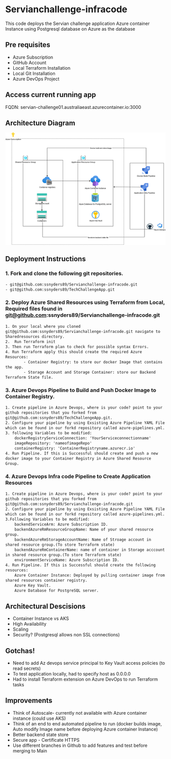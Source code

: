 # Servianchallenge-infracode

This code deploys the Servian challenge application Azure container Instance using Postgresql database on Azure as the database

## Pre requisites
- Azure Subscription
- GitHub Account
- Local Terraform Installation
- Local Git Installation
- Azure DevOps Project

## Access current running app
FQDN: servian-challenge01.australiaeast.azurecontainer.io:3000

## Architecture Diagram
![Azure architecture](architecturalDiagram.png)

## Deployment Instructions

### 1. Fork and clone the following git repositories.
    - git@github.com:ssnyders89/Servianchallenge-infracode.git
    - git@github.com:ssnyders89/TechChallengeApp.git

### 2. Deploy Azure Shared Resources using Terraform from Local, Required files found in git@github.com:ssnyders89/Servianchallenge-infracode.git
    1. On your local where you cloned git@github.com:ssnyders89/Servianchallenge-infracode.git navigate to Sharedresources directory.
    2.  Run Terraform init
    3. Then run Terraform plan to check for possible syntax Errors.
    4. Run Terraform apply this should create the required Azure Resources: 
            - Container Registry: to store our docker Image that contains the app.
            - Storage Account and Storage Container: store our Backend Terraform State file.

### 3. Azure Devops Pipeline to Build and Push Docker Image to Container Registry.
    1. Create pipeline in Azure Devops, where is your code? point to your github repositories that you forked from git@github.com:ssnyders89/TechChallengeApp.git.
    2. Configure your pipeline by using Exsisting Azure Pipeline YAML File which can be found in our forkd repository called azure-pipelines.yml.
    3. following Variables to be modified:   
        dockerRegistryServiceConnection: 'YourServiceconnectionname'
        imageRepository: 'nameofimageRepo'
        containerRegistry: 'ContainerRegistryname.azurecr.io'
    4. Run Pipeline. If this is Successful should create and push a new docker image to your Container Registry in Azure Shared Resource Group.

### 4. Azure Devops Infra code Pipeline to Create Application Resources
    1. Create pipeline in Azure Devops, where is your code? point to your github repositories that you forked from git@github.com:ssnyders89/Servianchallenge-infracode.git
    2. Configure your pipeline by using Exsisting Azure Pipeline YAML File which can be found in our forkd repository called azure-pipelines.yml.
    3.Following Variables to be modified:
        backendServiceArm: Azure Subscription ID.
        backendAzureRmResourceGroupName: Name of your shared resource group.
        backendAzureRmStorageAccountName: Name of Stroage account in shared resource group.(To store Terraform state)
        backendAzureRmContainerName: name of container in Storage acccount in shared resource group.(To store Terraform state)
        environmentServiceName: Azure Subscription ID.
    4. Run Pipeline. If this is Successful should create the following resources:
        Azure Container Instance: Deployed by pulling container image from shared resources container registry.
        Azure Key Vault.
        Azure Database for PostgreSQL server.

## Architectural Descisions
- Container Instance vs AKS
- High Availability
- Scaling
- Security? (Postgresql allows non SSL connections)

## Gotchas!
- Need to add Az devops service principal to Key Vault access policies (to read secrets)
- To test application locally, had to specify host as 0.0.0.0
- Had to install Terraform extension on Azure DevOps to  run Terraform tasks


## Improvements
- Think of Autoscale- currently not available with Azure container instance (could use AKS)
- Think of an end to end automated pipeline to run (docker builds image, Auto modify Image name before deploying Azure container Instance)
- Better backend state store
- Secure app - Certificate HTTPS
- Use different branches in Github to add features and test before merging to Main


